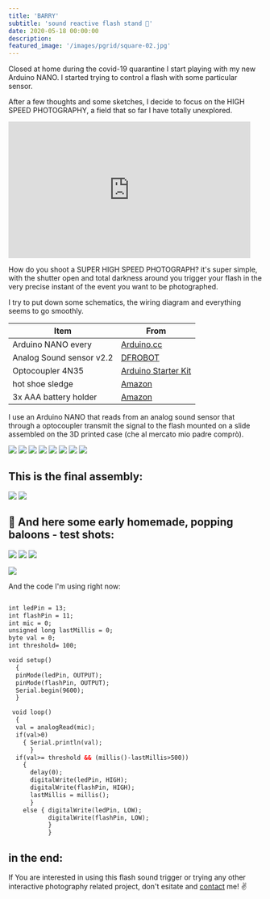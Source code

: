 ```yaml
---
title: 'BARRY'
subtitle: 'sound reactive flash stand 📸'
date: 2020-05-18 00:00:00
description:
featured_image: '/images/pgrid/square-02.jpg'
---
```


Closed at home during the covid-19 quarantine I start playing with my new Arduino NANO. I started trying to control a flash with some particular sensor.

After a few thoughts and some sketches, I decide to focus on the HIGH SPEED PHOTOGRAPHY, a field that so far I have totally unexplored.

<p>
<iframe src="https://giphy.com/embed/S6BLhq4ZOvIdN0WVEQ" width="480" height="270" frameBorder="0" class="giphy-embed" allowFullScreen></iframe>
</p>

How do you shoot a SUPER HIGH SPEED PHOTOGRAPH? it's super simple, with the shutter open and total darkness around you trigger your flash in the very precise instant of the event you want to be photographed.

I try to put down some schematics, the wiring diagram and everything seems to go smoothly.

| Item                         			| From       					 																								|
|-----------------------------------|---------------------------------------------------------------------|
| Arduino NANO every		       			| [Arduino.cc](https://store.arduino.cc/nano-every-pack)							|
| Analog Sound sensor v2.2			   	| [DFROBOT](https://www.dfrobot.com/product-83.html) 									|
| Optocoupler 4N35									| [Arduino Starter Kit](https://store.arduino.cc/genuino-starter-kit)	|
| hot shoe sledge										| [Amazon](https://www.amazon.it/gp/product/B00J871P32/ref=ppx_yo_dt_b_asin_title_o06_s00?ie=UTF8&psc=1) 		|
| 3x AAA battery holder							| [Amazon](https://www.amazon.it/gp/product/B077P18KHB/ref=ppx_yo_dt_b_asin_title_o01_s00?ie=UTF8&psc=1)		|

I use an Arduino NANO that reads from an analog sound sensor that through a optocoupler transmit the signal to the flash mounted on a slide assembled on the 3D printed case (che al mercato mio padre comprò).

<div class="gallery" data-columns="4">
	<img src="/images/barry/pic1.jpg">
  <img src="/images/barry/pic2.jpg">
  <img src="/images/barry/pic3.jpg">
	<img src="/images/barry/pic4.jpg">
	<img src="/images/barry/pic5.jpg">
	<img src="/images/barry/pic6.jpg">
	<img src="/images/barry/pic7.jpg">
	<img src="/images/barry/pic8.jpg">
</div>

## This is the final assembly:

<div class="gallery" data-columns="2">
	<img src="/images/barry/pic9.jpg">
  <img src="/images/barry/pic10.jpg">
</div>


## 📸  And here some early homemade, popping baloons - test shots:

<div class="gallery" data-columns="3">
<img src="/images/barry/pic13.jpg">
<img src="/images/barry/pic12.jpg">
<img src="/images/barry/pic11.jpg">
</div>


![](/images/barry/baloon.jpg)


 And the code I'm using right now:
```html

int ledPin = 13;
int flashPin = 11;
int mic = 0;
unsigned long lastMillis = 0;
byte val = 0;
int threshold= 100;

void setup()
  {
  pinMode(ledPin, OUTPUT);
  pinMode(flashPin, OUTPUT);
  Serial.begin(9600);
  }

 void loop()
  {
  val = analogRead(mic);
  if(val>0)
    { Serial.println(val);
      }
  if(val>= threshold && (millis()-lastMillis>500))
    {
      delay(0);
      digitalWrite(ledPin, HIGH);
      digitalWrite(flashPin, HIGH);
      lastMillis = millis();
      }   
    else { digitalWrite(ledPin, LOW);
           digitalWrite(flashPin, LOW);
           }
           }

```

## in the end:

If You are interested in using this flash sound trigger or trying any other interactive photography related project, don't esitate and [contact](/about) me! ✌️
